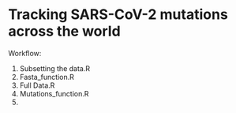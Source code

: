 # Tracking SARS-CoV-2 mutations across the world

Workflow:
  1. Subsetting the data.R
  2. Fasta_function.R
  3. Full Data.R
  4. Mutations_function.R
  5. 
